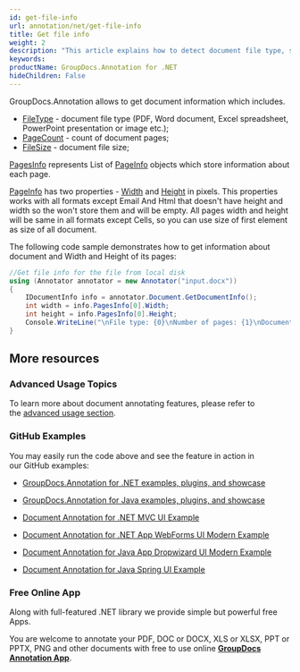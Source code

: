 ```yaml
---
id: get-file-info
url: annotation/net/get-file-info
title: Get file info
weight: 2
description: "This article explains how to detect document file type, size and calculate pages count when annotate documents or images with GroupDocs.Annotation."
keywords: 
productName: GroupDocs.Annotation for .NET
hideChildren: False
---
```

GroupDocs.Annotation allows to get document information which includes.

*   [FileType](https://apireference.groupdocs.com/net/annotation/groupdocs.annotation/idocumentinfo/properties/filetype) - document file type (PDF, Word document, Excel spreadsheet, PowerPoint presentation or image etc.);
*   [PageCount](https://apireference.groupdocs.com/net/annotation/groupdocs.annotation/idocumentinfo/properties/pagecount) - count of document pages;
*   [FileSize](https://apireference.groupdocs.com/net/annotation/groupdocs.annotation/idocumentinfo/properties/size) - document file size;

[PagesInfo](https://apireference.groupdocs.com/annotation/net/groupdocs.annotation/idocumentinfo/properties/pagesinfo) represents List of [PageInfo](https://apireference.groupdocs.com/annotation/net/groupdocs.annotation.models/pageinfo) objects which store information about each page. 

[PageInfo](https://apireference.groupdocs.com/annotation/net/groupdocs.annotation.models/pageinfo) has two properties - [Width](https://apireference.groupdocs.com/annotation/net/groupdocs.annotation.models/pageinfo/properties/width) and [Height](https://apireference.groupdocs.com/annotation/net/groupdocs.annotation.models/pageinfo/properties/height) in pixels. This properties works with all formats except Email And Html that doesn't have height and width so the won't store them and will be empty. All pages width and height will be same in all formats except Cells, so you can use size of first element as size of all document.

The following code sample demonstrates how to get information about document and Width and Height of its pages:

```csharp
//Get file info for the file from local disk
using (Annotator annotator = new Annotator("input.docx"))
{
	IDocumentInfo info = annotator.Document.GetDocumentInfo();
    int width = info.PagesInfo[0].Width;
    int height = info.PagesInfo[0].Height;
    Console.WriteLine("\nFile type: {0}\nNumber of pages: {1}\nDocument size: {2} bytes", info.FileType, info.PageCount, info.Size);
}
```

## More resources

### Advanced Usage Topics

To learn more about document annotating features, please refer to the [advanced usage section](Advanced%2Busage.html).

### GitHub Examples

You may easily run the code above and see the feature in action in our GitHub examples:

*   [GroupDocs.Annotation for .NET examples, plugins, and showcase](https://github.com/groupdocs-annotation/GroupDocs.Annotation-for-.NET)
    
*   [GroupDocs.Annotation for Java examples, plugins, and showcase](https://github.com/groupdocs-annotation/GroupDocs.Annotation-for-Java)
    
*   [Document Annotation for .NET MVC UI Example](https://github.com/groupdocs-annotation/GroupDocs.Annotation-for-.NET-MVC) 
    
*   [Document Annotation for .NET App WebForms UI Modern Example](https://github.com/groupdocs-annotation/GroupDocs.Annotation-for-.NET-WebForms)
    
*   [Document Annotation for Java App Dropwizard UI Modern Example](https://github.com/groupdocs-annotation/GroupDocs.Annotation-for-Java-Dropwizard)
    
*   [Document Annotation for Java Spring UI Example](https://github.com/groupdocs-annotation/GroupDocs.Annotation-for-Java-Spring)
    

### Free Online App

Along with full-featured .NET library we provide simple but powerful free Apps.

You are welcome to annotate your PDF, DOC or DOCX, XLS or XLSX, PPT or PPTX, PNG and other documents with free to use online **[GroupDocs Annotation App](https://products.groupdocs.app/annotation)**.
